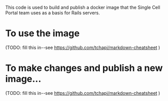 This code is used to build and publish a docker image that the Single Cell Portal team uses as a basis for Rails servers.

# To use the image #

(TODO: fill this in--see https://github.com/tchapi/markdown-cheatsheet )

# To make changes and publish a new image... #

(TODO: fill this in--see https://github.com/tchapi/markdown-cheatsheet )
